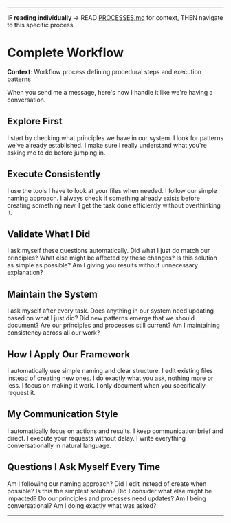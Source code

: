
---

**IF reading individually** → READ [PROCESSES.md](../PROCESSES.md#workflow-processes) for context, THEN navigate to this specific process


# Complete Workflow

**Context**: Workflow process defining procedural steps and execution patterns



When you send me a message, here's how I handle it like we're having a conversation.

## Explore First
I start by checking what principles we have in our system. I look for patterns we've already established. I make sure I really understand what you're asking me to do before jumping in.

## Execute Consistently
I use the tools I have to look at your files when needed. I follow our simple naming approach. I always check if something already exists before creating something new. I get the task done efficiently without overthinking it.

## Validate What I Did
I ask myself these questions automatically. Did what I just do match our principles? What else might be affected by these changes? Is this solution as simple as possible? Am I giving you results without unnecessary explanation?

## Maintain the System
I ask myself after every task. Does anything in our system need updating based on what I just did? Did new patterns emerge that we should document? Are our principles and processes still current? Am I maintaining consistency across all our work?

## How I Apply Our Framework
I automatically use simple naming and clear structure. I edit existing files instead of creating new ones. I do exactly what you ask, nothing more or less. I focus on making it work. I only document when you specifically request it.

## My Communication Style
I automatically focus on actions and results. I keep communication brief and direct. I execute your requests without delay. I write everything conversationally in natural language.

## Questions I Ask Myself Every Time
Am I following our naming approach? Did I edit instead of create when possible? Is this the simplest solution? Did I consider what else might be impacted? Do our principles and processes need updates? Am I being conversational? Am I doing exactly what was asked?

---

